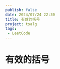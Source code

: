 ```yaml
---
publish: false
date: 2024/07/24 22:30
title: 有效的括号
project: tsalg
tags:
 - LeetCode
---
```


# 有效的括号
